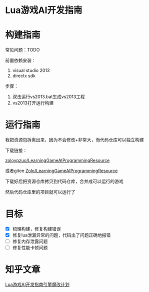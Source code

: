 # Lua游戏AI开发指南

# 构建指南

常见问题：TODO

前置依赖安装：
1. visual studio 2013
2. directx sdk

步骤：
1. 双击运行vs2013.bat生成vs2013工程
2. vs2013打开运行构建

# 运行指南

我把资源包拆离出来，因为不会修改+非常大，而代码仓库可以独立构建

下载链接：

[zoloypzuo/LearningGameAIProgrammingResource](https://github.com/zoloypzuo/LearningGameAIProgrammingResource)

或者gitee
[Zolo/LearningGameAIProgrammingResource](https://gitee.com/zolozy/LearningGameAIProgrammingResource)

下载好后把资源仓库拷贝到代码仓库，合并成可以运行的游戏

然后代码仓库里的项目就可以运行了

# 目标

- [x] 梳理构建，修复构建错误
- [x] 修复lua泄漏异常的问题，代码出了问题正确地报错
- [ ] 修复内存泄露问题
- [ ] 修复性能卡顿问题

# 知乎文章

[Lua游戏AI开发指南引擎魔改计划](https://zhuanlan.zhihu.com/p/348000628)